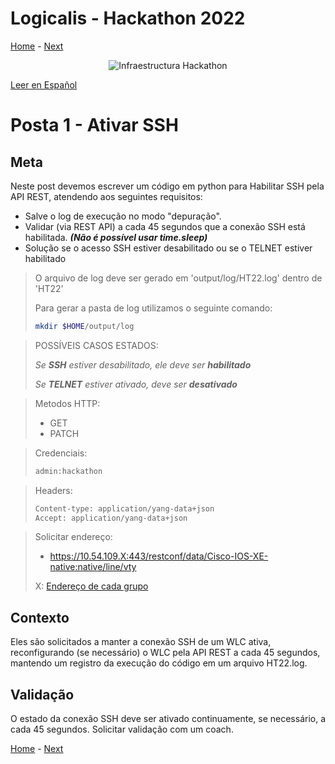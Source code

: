 # Logicalis - Hackathon 2022

[Home](../README_P.md) - [Next](P2_P.md)

<p align="center">
  <img src="infraTW.png" alt="Infraestructura Hackathon"/>
</p>

[Leer en Español](P1.md)

# Posta 1 - Ativar SSH
## Meta
Neste post devemos escrever um código em python para Habilitar SSH pela API REST, atendendo aos seguintes requisitos:

* Salve o log de execução no modo "depuração".
* Validar (via REST API) a cada 45 segundos que a conexão SSH está habilitada. ***(Não é possível usar time.sleep)***
* Solução se o acesso SSH estiver desabilitado ou se o TELNET estiver habilitado



> O arquivo de log deve ser gerado em 'output/log/HT22.log' dentro de 'HT22'
>
> Para gerar a pasta de log utilizamos o seguinte comando:
> ~~~bash
> mkdir $HOME/output/log
> ~~~


> POSSÍVEIS CASOS ESTADOS:
>
> *Se **SSH** estiver desabilitado, ele deve ser **habilitado***
> 
> *Se **TELNET** estiver ativado, deve ser **desativado***


> Metodos HTTP:
> - GET
> - PATCH


> Credenciais:
> ~~~bash
> admin:hackathon
> ~~~


> Headers:
>  ~~~bash
> Content-type: application/yang-data+json 
> Accept: application/yang-data+json
> ~~~


> Solicitar endereço: 
> -  https://10.54.109.X:443/restconf/data/Cisco-IOS-XE-native:native/line/vty
> 
> X: [Endereço de cada grupo](WLC.png)
> 

## Contexto

Eles são solicitados a manter a conexão SSH de um WLC ativa, reconfigurando (se necessário) o WLC pela API REST a cada 45 segundos, mantendo um registro da execução do código em um arquivo HT22.log.

## Validação

O estado da conexão SSH deve ser ativado continuamente, se necessário, a cada 45 segundos. Solicitar validação com um coach.

[Home](../README_P.md) - [Next](P2_P.md)
